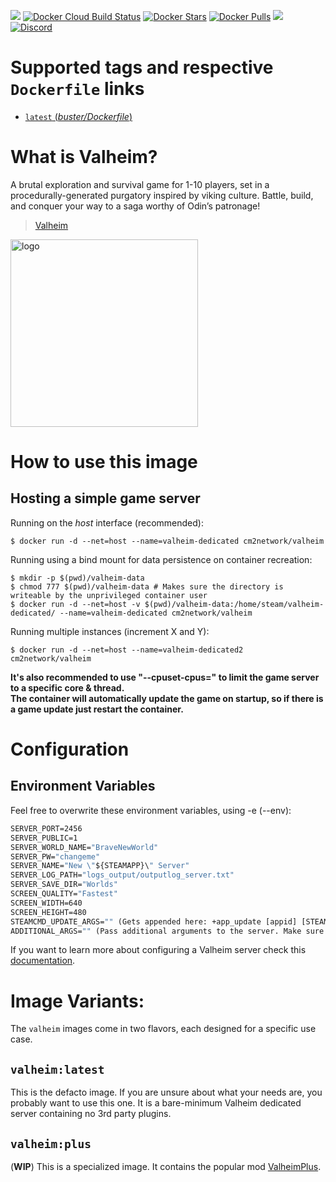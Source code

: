 [![](https://img.shields.io/codacy/grade/e201fa6b35074864b200eaf558563a22.svg)](https://hub.docker.com/r/cm2network/valheim/) [![Docker Cloud Build Status](https://img.shields.io/docker/cloud/build/cm2network/valheim)](https://hub.docker.com/r/cm2network/valheim/) [![Docker Stars](https://img.shields.io/docker/stars/cm2network/valheim.svg)](https://hub.docker.com/r/cm2network/valheim/) [![Docker Pulls](https://img.shields.io/docker/pulls/cm2network/csgo.valheim)](https://hub.docker.com/r/cm2network/valheim/) [![](https://img.shields.io/docker/image-size/cm2network/valheim)](https://img.shields.io/docker/image-size/cm2network/valheim) [![Discord](https://img.shields.io/discord/747067734029893653)](https://discord.gg/7ntmAwM)
# Supported tags and respective `Dockerfile` links
-	[`latest` (*buster/Dockerfile*)](https://github.com/CM2Walki/Valheim/blob/master/buster/Dockerfile)

# What is Valheim?
A brutal exploration and survival game for 1-10 players, set in a procedurally-generated purgatory inspired by viking culture. Battle, build, and conquer your way to a saga worthy of Odin’s patronage!

>  [Valheim](https://store.steampowered.com/app/892970/Valheim/)

<img src="https://static.wikia.nocookie.net/valheim/images/4/4c/Logo_valheim.png" alt="logo" width="300"/></img>

# How to use this image
## Hosting a simple game server

Running on the *host* interface (recommended):<br/>
```console
$ docker run -d --net=host --name=valheim-dedicated cm2network/valheim
```

Running using a bind mount for data persistence on container recreation:
```console
$ mkdir -p $(pwd)/valheim-data
$ chmod 777 $(pwd)/valheim-data # Makes sure the directory is writeable by the unprivileged container user
$ docker run -d --net=host -v $(pwd)/valheim-data:/home/steam/valheim-dedicated/ --name=valheim-dedicated cm2network/valheim
```

Running multiple instances (increment X and Y):
```console
$ docker run -d --net=host --name=valheim-dedicated2 cm2network/valheim
```

**It's also recommended to use "--cpuset-cpus=" to limit the game server to a specific core & thread.**<br/>
**The container will automatically update the game on startup, so if there is a game update just restart the container.**

# Configuration
## Environment Variables
Feel free to overwrite these environment variables, using -e (--env): 
```dockerfile
SERVER_PORT=2456
SERVER_PUBLIC=1
SERVER_WORLD_NAME="BraveNewWorld"
SERVER_PW="changeme"
SERVER_NAME="New \"${STEAMAPP}\" Server"
SERVER_LOG_PATH="logs_output/outputlog_server.txt"
SERVER_SAVE_DIR="Worlds"
SCREEN_QUALITY="Fastest"
SCREEN_WIDTH=640
SCREEN_HEIGHT=480
STEAMCMD_UPDATE_ARGS="" (Gets appended here: +app_update [appid] [STEAMCMD_UPDATE_ARGS]; Example: "validate")
ADDITIONAL_ARGS="" (Pass additional arguments to the server. Make sure to escape correctly!)
```

If you want to learn more about configuring a Valheim server check this [documentation](https://valheim.fandom.com/wiki/Hosting_Servers).

# Image Variants:
The `valheim` images come in two flavors, each designed for a specific use case.

## `valheim:latest`
This is the defacto image. If you are unsure about what your needs are, you probably want to use this one. It is a bare-minimum Valheim dedicated server containing no 3rd party plugins.<br/>

## `valheim:plus`
(**WIP**) This is a specialized image. It contains the popular mod [ValheimPlus](https://github.com/valheimPlus/ValheimPlus).
